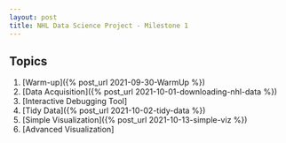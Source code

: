 ```yaml
---
layout: post
title: NHL Data Science Project - Milestone 1
---
```


## Topics
1. [Warm-up]({% post_url 2021-09-30-WarmUp %})
2. [Data Acquisition]({% post_url 2021-10-01-downloading-nhl-data %})
3. [Interactive Debugging Tool]
4. [Tidy Data]({% post_url 2021-10-02-tidy-data %})
5. [Simple Visualization]({% post_url 2021-10-13-simple-viz %})
6. [Advanced Visualization]

